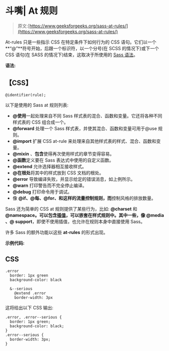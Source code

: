 # 斗嘴| At 规则

> 原文:[https://www.geeksforgeeks.org/sass-at-rules/](https://www.geeksforgeeks.org/sass-at-rules/)

At-rules 只是一些指示 CSS 在特定条件下如何行为的 CSS 语句。它们以一个**“@”**符号开始，后跟一个标识符，以一个分号(在 SCSS 的情况下)或下一个 CSS 语句(在 SASS 的情况下)结束，这取决于所使用的 [Sass 语法](https://www.geeksforgeeks.org/sass-syntax/)。

**语法:**

## 【CSS】

```htmlhtml
@identifier(rule);
```

以下是使用的 Sass at 规则列表:

*   **@使用**一起处理来自不同 Sass 样式表的混合、函数和变量。它还将各种不同样式表的 CSS 组合成一个。
*   **@forward** 处理一个 Sass 样式表，并使其混合、函数和变量可用于@use 规则。
*   **@import** 扩展 CSS at-rule 来处理来自其他样式表的样式、混合、函数和变量。
*   **@mixin** 、**包含**使得再次使用样式的章节变得容易。
*   **@函数**定义要在 Sass 表达式中使用的自定义函数。
*   **@extend** 允许选择器相互接收样式。
*   **@在根处**将其中的样式放到 CSS 文档的根处。
*   **@error** 导致编译失败，并显示给定的错误消息，如上例所示。
*   **@warn** 打印警告而不完全停止编译。
*   **@debug** 打印命令用于调试。
*   像 **@if、@每、@for、**和**这样的流量控制规则，而**控制风格的排放数量。

Sass 还为简单的 CSS at 规则提供了某些行为，比如: **@charset** 和 **@namespace。**可以包含[插值](https://www.geeksforgeeks.org/sass-interpolation/)，可以嵌套在样式规则中。其中一些，像 **@media** 、**@ support**，即使不使用插值，也允许在规则本身中直接使用 Sass。

许多 Sass 的额外功能以这些 **at-rules** 的形式出现。

**示例代码:**

## CSS

```htmlhtml
.error
  border: 1px green
  background-color: black

  &--serious
    @extend .error
    border-width: 3px
```

这将给出以下 CSS 输出:

```htmlhtml
.error, .error--serious {
  border: 1px green;
  background-color: black;
}
.error--serious {
  border-width: 3px;
}
```
